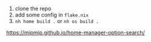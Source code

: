 1. clone the repo
2. add some config in `flake.nix`
3. `nh home build .` or `nh os build .`

https://mipmip.github.io/home-manager-option-search/
